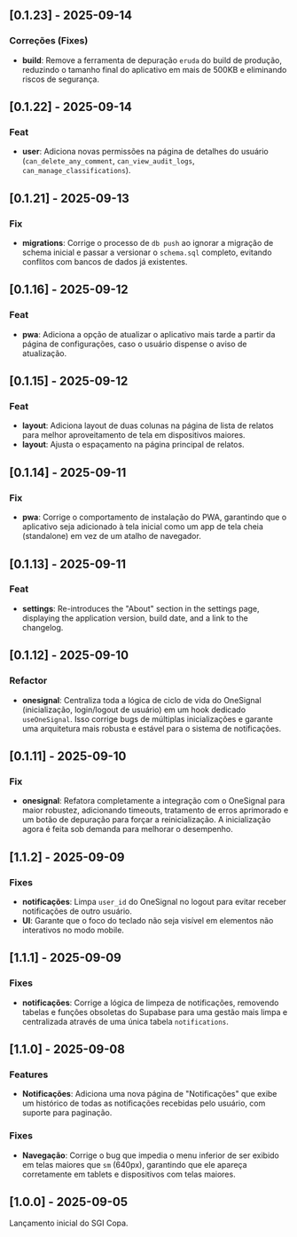 ## [0.1.23] - 2025-09-14

### Correções (Fixes)
- **build**: Remove a ferramenta de depuração `eruda` do build de produção, reduzindo o tamanho final do aplicativo em mais de 500KB e eliminando riscos de segurança.

## [0.1.22] - 2025-09-14

### Feat
- **user**: Adiciona novas permissões na página de detalhes do usuário (`can_delete_any_comment`, `can_view_audit_logs`, `can_manage_classifications`).

## [0.1.21] - 2025-09-13

### Fix
- **migrations**: Corrige o processo de `db push` ao ignorar a migração de schema inicial e passar a versionar o `schema.sql` completo, evitando conflitos com bancos de dados já existentes.

## [0.1.16] - 2025-09-12

### Feat
- **pwa**: Adiciona a opção de atualizar o aplicativo mais tarde a partir da página de configurações, caso o usuário dispense o aviso de atualização.

## [0.1.15] - 2025-09-12

### Feat
- **layout**: Adiciona layout de duas colunas na página de lista de relatos para melhor aproveitamento de tela em dispositivos maiores.
- **layout**: Ajusta o espaçamento na página principal de relatos.

## [0.1.14] - 2025-09-11

### Fix
- **pwa**: Corrige o comportamento de instalação do PWA, garantindo que o aplicativo seja adicionado à tela inicial como um app de tela cheia (standalone) em vez de um atalho de navegador.

## [0.1.13] - 2025-09-11

### Feat
- **settings**: Re-introduces the "About" section in the settings page, displaying the application version, build date, and a link to the changelog.

## [0.1.12] - 2025-09-10

### Refactor
- **onesignal**: Centraliza toda a lógica de ciclo de vida do OneSignal (inicialização, login/logout de usuário) em um hook dedicado `useOneSignal`. Isso corrige bugs de múltiplas inicializações e garante uma arquitetura mais robusta e estável para o sistema de notificações.

## [0.1.11] - 2025-09-10

### Fix
- **onesignal**: Refatora completamente a integração com o OneSignal para maior robustez, adicionando timeouts, tratamento de erros aprimorado e um botão de depuração para forçar a reinicialização. A inicialização agora é feita sob demanda para melhorar o desempenho.

## [1.1.2] - 2025-09-09

### Fixes
- **notificações**: Limpa `user_id` do OneSignal no logout para evitar receber notificações de outro usuário.
- **UI**: Garante que o foco do teclado não seja visível em elementos não interativos no modo mobile.

## [1.1.1] - 2025-09-09

### Fixes
- **notificações**: Corrige a lógica de limpeza de notificações, removendo tabelas e funções obsoletas do Supabase para uma gestão mais limpa e centralizada através de uma única tabela `notifications`.

## [1.1.0] - 2025-09-08

### Features
- **Notificações**: Adiciona uma nova página de "Notificações" que exibe um histórico de todas as notificações recebidas pelo usuário, com suporte para paginação.

### Fixes
- **Navegação**: Corrige o bug que impedia o menu inferior de ser exibido em telas maiores que `sm` (640px), garantindo que ele apareça corretamente em tablets e dispositivos com telas maiores.

## [1.0.0] - 2025-09-05

Lançamento inicial do SGI Copa.